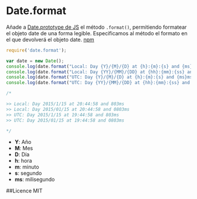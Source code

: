 # Date.format
Añade a [Date.prototype de JS](https://developer.mozilla.org/en-US/docs/Web/JavaScript/Reference/Global_Objects/Date) el método `.format()`, permitiendo formatear el objeto date de una forma legible. 
Especificamos al método el formato en el que devolverá el objeto date.
[npm](https://www.npmjs.com/package/date.format)


```javascript
require('date.format');

var date = new Date();
console.log(date.format("Local: Day {Y}/{M}/{D} at {h}:{m}:{s} and {ms}ms"));
console.log(date.format("Local: Day {YY}/{MM}/{DD} at {hh}:{mm}:{ss} and {mss}ms"));
console.log(date.format("UTC: Day {Y}/{M}/{D} at {h}:{m}:{s} and {ms}ms",true));
console.log(date.format("UTC: Day {YY}/{MM}/{DD} at {hh}:{mm}:{ss} and {mss}ms",true));

/*

>> Local: Day 2015/1/15 at 20:44:58 and 803ms
>> Local: Day 2015/01/15 at 20:44:58 and 0803ms
>> UTC: Day 2015/1/15 at 19:44:58 and 803ms
>> UTC: Day 2015/01/15 at 19:44:58 and 0803ms

*/
```
+ **Y**: Año
+ **M**: Mes 
+ **D**: Día
+ **h**: hora
+ **m**: minuto
+ **s**: segundo
+ **ms**: milisegundo


##Licence
MIT
